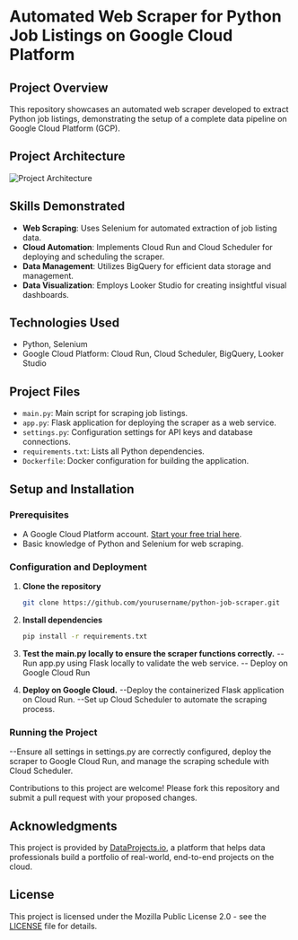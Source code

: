# Automated Web Scraper for Python Job Listings on Google Cloud Platform

## Project Overview
This repository showcases an automated web scraper developed to extract Python job listings, demonstrating the setup of a complete data pipeline on Google Cloud Platform (GCP).

## Project Architecture
![Project Architecture](https://github.com/yourusername/python-job-scraper/assets/project_architecture.png)

## Skills Demonstrated
- **Web Scraping**: Uses Selenium for automated extraction of job listing data.
- **Cloud Automation**: Implements Cloud Run and Cloud Scheduler for deploying and scheduling the scraper.
- **Data Management**: Utilizes BigQuery for efficient data storage and management.
- **Data Visualization**: Employs Looker Studio for creating insightful visual dashboards.

## Technologies Used
- Python, Selenium
- Google Cloud Platform: Cloud Run, Cloud Scheduler, BigQuery, Looker Studio

## Project Files
- `main.py`: Main script for scraping job listings.
- `app.py`: Flask application for deploying the scraper as a web service.
- `settings.py`: Configuration settings for API keys and database connections.
- `requirements.txt`: Lists all Python dependencies.
- `Dockerfile`: Docker configuration for building the application.

## Setup and Installation
### Prerequisites
- A Google Cloud Platform account. [Start your free trial here](https://cloud.google.com/free).
- Basic knowledge of Python and Selenium for web scraping.

### Configuration and Deployment
1. **Clone the repository**
   ```bash
   git clone https://github.com/yourusername/python-job-scraper.git
   ```

2. **Install dependencies**
   ```bash
   pip install -r requirements.txt
   ```

3. **Test the main.py locally to ensure the scraper functions correctly.**
-- Run app.py using Flask locally to validate the web service.
-- Deploy on Google Cloud Run

4. **Deploy on Google Cloud.**
--Deploy the containerized Flask application on Cloud Run.
--Set up Cloud Scheduler to automate the scraping process.

### Running the Project
--Ensure all settings in settings.py are correctly configured, deploy the scraper to Google Cloud Run, and manage the scraping schedule with Cloud Scheduler.

Contributions to this project are welcome! Please fork this repository and submit a pull request with your proposed changes.

## Acknowledgments
This project is provided by [DataProjects.io](https://dataprojects.io), a platform that helps data professionals build a portfolio of real-world, end-to-end projects on the cloud.

## License
This project is licensed under the Mozilla Public License 2.0 - see the [LICENSE](LICENSE) file for details.
